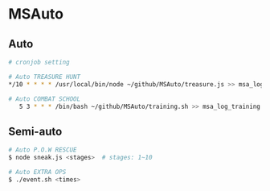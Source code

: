 # MSAuto

## Auto 

```bash
# cronjob setting

# Auto TREASURE HUNT
*/10 * * * * /usr/local/bin/node ~/github/MSAuto/treasure.js >> msa_log_treasure

# Auto COMBAT SCHOOL
   5 3 * * * /bin/bash ~/github/MSAuto/training.sh >> msa_log_training
```

## Semi-auto

```bash
# Auto P.O.W RESCUE
$ node sneak.js <stages>  # stages: 1~10

# Auto EXTRA OPS
$ ./event.sh <times> 
```
